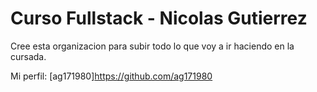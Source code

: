 # Curso Fullstack - Nicolas Gutierrez

Cree esta organizacion para subir todo lo que voy a ir haciendo en la cursada.

Mi perfil: [ag171980]https://github.com/ag171980
